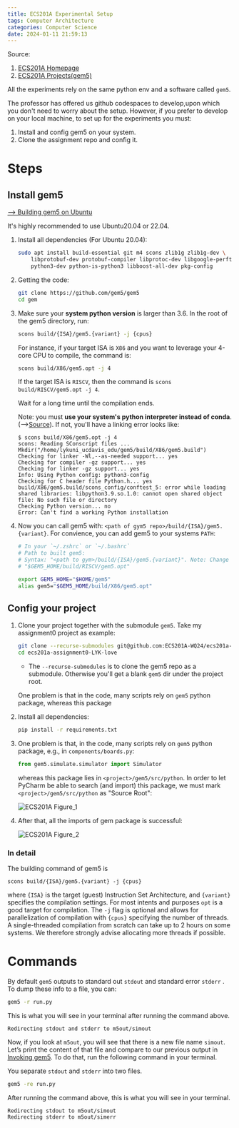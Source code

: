 ```yaml
---
title: ECS201A Experimental Setup
tags: Computer Architecture
categories: Computer Science
date: 2024-01-11 21:59:13
---
```



Source:

1. [ECS201A Homepage](https://jlpteaching.github.io/comparch/)
2. [ECS201A Projects(gem5)](https://jlpteaching.github.io/comparch/modules/gem5/assignment0/)

All the experiments rely on the same python env and a software called `gem5`.  

The professor has offered us github codespaces to develop,upon which  you don't need to worry about the setup. However, if you prefer to develop on your local machine, to set up for the experiments you must:

1. Install and config gem5 on your system.
2. Clone the assignment repo and config it.

<!--more-->

# Steps

## Install gem5

[--> Building gem5 on Ubuntu](https://www.gem5.org/documentation/general_docs/building)

It's highly recommended to use Ubuntu20.04 or 22.04.

1. Install all dependencies (For Ubuntu 20.04):

   ```sh
   sudo apt install build-essential git m4 scons zlib1g zlib1g-dev \
       libprotobuf-dev protobuf-compiler libprotoc-dev libgoogle-perftools-dev \
       python3-dev python-is-python3 libboost-all-dev pkg-config
   ```

2. Getting the code:

   ```sh
   git clone https://github.com/gem5/gem5
   cd gem
   ```

3. Make sure your **system python version** is larger than 3.6. In the  root of the gem5 directory, run:

   ```sh
   scons build/{ISA}/gem5.{variant} -j {cpus}
   ```

   For instance, if your target ISA is `X86` and you want to leverage your 4-core CPU to compile, the command is:

   ```sh
   scons build/X86/gem5.opt -j 4
   ```

   If the target ISA is `RISCV`, then the command is `scons build/RISCV/gem5.opt -j 4`.

   Wait for a long time until the compilation ends.

   Note: you must **use your system's python interpreter instead of conda**. (-->[Source](https://github.com/gem5/gem5#building-gem5)). If not, you'll have a linking error looks like:

   ```
   $ scons build/X86/gem5.opt -j 4
   scons: Reading SConscript files ...
   Mkdir("/home/lykuni_ucdavis_edu/gem5/build/X86/gem5.build")
   Checking for linker -Wl,--as-needed support... yes
   Checking for compiler -gz support... yes
   Checking for linker -gz support... yes
   Info: Using Python config: python3-config
   Checking for C header file Python.h... yes
   build/X86/gem5.build/scons_config/conftest_5: error while loading shared libraries: libpython3.9.so.1.0: cannot open shared object file: No such file or directory
   Checking Python version... no
   Error: Can't find a working Python installation
   ```

4. Now you can call gem5 with: `<path of gym5 repo>/build/{ISA}/gem5.{variant}`. For convience, you can add gem5 to your systems `PATH`:

   ```sh
   # In your `~/.zshrc` or `~/.bashrc`
   # Path to built gem5:
   # Syntax: "<path to gym>/build/{ISA}/gem5.{variant}". Note: Change the path according your need. E.g., for RISCV ISA as your target, the command is 
   # "$GEM5_HOME/build/RISCV/gem5.opt"
   
   export GEM5_HOME="$HOME/gem5"
   alias gem5="$GEM5_HOME/build/X86/gem5.opt"
   ```

## Config your project

1. Clone your project together with the submodule `gem5`. Take my assignment0 project as example:

   ```sh
   git clone --recurse-submodules git@github.com:ECS201A-WQ24/ecs201a-assignment0-LYK-love.git
   cd ecs201a-assignment0-LYK-love
   ```

   * The `--recurse-submodules` is to clone the gem5 repo as a submodule. Otherwise you'll get a blank  `gem5` dir under the project root.

   One problem is that in the code, many scripts rely on `gem5` python package, whereas this package 

2. Install all dependencies:

   ```sh
   pip install -r requirements.txt
   ```

3. One problem is that, in the code, many scripts rely on `gem5` python package, e.g., in `components/boards.py`:

   ```python
   from gem5.simulate.simulator import Simulator
   ```

   whereas this package lies in `<project>/gem5/src/python`. In order to let PyCharm be able to search (and import) this package, we must mark  `<project>/gem5/src/python` as "Source Root":

   ![ECS201A Figure_1](https://lyk-love.oss-cn-shanghai.aliyuncs.com/Computer%20Architecture/ECS201A%20Experimental%20Setup/ECS201A%20Figure_1.png)

4. After that, all the imports of gem package is successful:

   ![ECS201A Figure_2](https://lyk-love.oss-cn-shanghai.aliyuncs.com/Computer%20Architecture/ECS201A%20Experimental%20Setup/ECS201A%20Figure_2.png)

### In detail

The building command of gem5 is 

```
scons build/{ISA}/gem5.{variant} -j {cpus}
```

where `{ISA}` is the target (guest) Instruction Set Architecture, and `{variant}` specifies the compilation settings. For most intents and purposes `opt` is a good target for compilation. The `-j` flag is optional and allows for parallelization of compilation with `{cpus}` specifying the number of threads. A single-threaded compilation from scratch can take up to 2 hours on some systems. We therefore strongly advise allocating more threads if possible.

# Commands

By default `gem5` outputs to standard out `stdout` and standard error `stderr` . To dump these info to a file, you can:

```sh
gem5 -r run.py
```

This is what you will see in your terminal after running the command above.

```
Redirecting stdout and stderr to m5out/simout
```

Now, if you look at `m5out`, you will see that there is a new file name `simout`. Let’s print the content of that file and compare to our previous output in [Invoking gem5](https://jlpteaching.github.io/comparch/modules/gem5/assignment0/#invoking-gem5). To do that, run the following command in your terminal.

You separate `stdout` and `stderr` into two files. 

```sh
gem5 -re run.py
```

After running the command above, this is what you will see in your terminal.

```
Redirecting stdout to m5out/simout
Redirecting stderr to m5out/simerr
```
